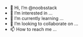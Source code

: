 - 👋 Hi, I’m @noobsstack
- 👀 I’m interested in ...
- 🌱 I’m currently learning ...
- 💞️ I’m looking to collaborate on ...
- 📫 How to reach me ...

<!---
noobsstack/noobsstack is a ✨ special ✨ repository because its `README.md` (this file) appears on your GitHub profile.
You can click the Preview link to take a look at your changes.
--->
